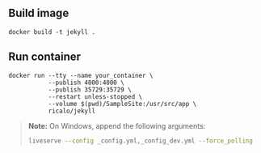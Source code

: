 ## Build image

```
docker build -t jekyll .
```

## Run container

```
docker run --tty --name your_container \
           --publish 4000:4000 \
           --publish 35729:35729 \
           --restart unless-stopped \
           --volume $(pwd)/SampleSite:/usr/src/app \
           ricalo/jekyll
```

> **Note:** On Windows, append the following arguments:
> ```bash
> liveserve --config _config.yml,_config_dev.yml --force_polling
> ```
